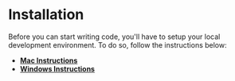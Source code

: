 # Installation

Before you can start writing code, you'll have to setup your local development environment. To do so, follow the instructions below:

* [**Mac Instructions**](/getting-started/installation/mac.md)
* [**Windows Instructions**](/getting-started/installation/windows.md)



